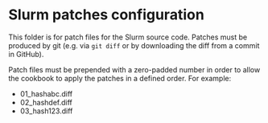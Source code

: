 # Slurm patches configuration

This folder is for patch files for the Slurm source code. Patches must be produced by git
(e.g. via `git diff` or by downloading the diff from a commit in GitHub).

Patch files must be prepended with a zero-padded number in order to allow the cookbook to
apply the patches in a defined order. For example:
- 01_hashabc.diff
- 02_hashdef.diff
- 03_hash123.diff
